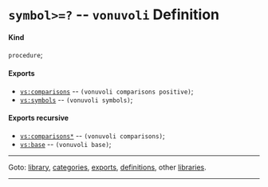 

<a id='definition__vonuvoli__symbol_3e_3d_3f'></a>

# `symbol>=?` -- `vonuvoli` Definition


<a id='definition__vonuvoli__symbol_3e_3d_3f__kind'></a>

#### Kind

`procedure`;


<a id='definition__vonuvoli__symbol_3e_3d_3f__exports'></a>

#### Exports

 * [`vs:comparisons`](../../vonuvoli/exports/vs_3a_comparisons.md#export__vonuvoli__vs_3a_comparisons) -- `(vonuvoli comparisons positive)`;
 * [`vs:symbols`](../../vonuvoli/exports/vs_3a_symbols.md#export__vonuvoli__vs_3a_symbols) -- `(vonuvoli symbols)`;


<a id='definition__vonuvoli__symbol_3e_3d_3f__exports-recursive'></a>

#### Exports recursive

 * [`vs:comparisons*`](../../vonuvoli/exports/vs_3a_comparisons_2a.md#export__vonuvoli__vs_3a_comparisons_2a) -- `(vonuvoli comparisons)`;
 * [`vs:base`](../../vonuvoli/exports/vs_3a_base.md#export__vonuvoli__vs_3a_base) -- `(vonuvoli base)`;

----

Goto: [library](../../vonuvoli/_index.md#library__vonuvoli), [categories](../../vonuvoli/categories/_index.md#toc__vonuvoli__categories), [exports](../../vonuvoli/exports/_index.md#toc__vonuvoli__exports), [definitions](../../vonuvoli/definitions/_index.md#toc__vonuvoli__definitions), other [libraries](../../_libraries.md#toc__libraries).

----

